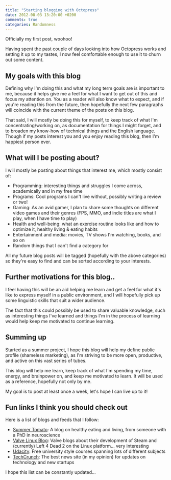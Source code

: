 ```yaml
---
title: "Starting blogging with Octopress"
date: 2012-08-03 13:20:00 +0200
comments: true
categories: Randomness
---
```


Officially my first post, woohoo!

Having spent the past couple of days looking into how Octopress works and setting it up to my tastes, I now feel comfortable enough to use it to churn out some content.

## My goals with this blog

Defining why I'm doing this and what my long term goals are is important to me, because it helps give me a feel for what I want to get out of this and focus my attention on. You as a reader will also know what to expect, and if you're reading this from the future, then hopefully the next few paragraphs will coincide with the current theme of the posts on this blog.

That said, I will mostly be doing this for myself, to keep track of what I'm concentrating/working on, as documentation for things I might forget, and to broaden my know-how of technical things and the English language. Though if my posts interest you and you enjoy reading this blog, then I'm happiest person ever.

## What will I be posting about?

I will mostly be posting about things that interest me, which mostly consist of:

- Programming: interesting things and struggles I come across, academically and in my free time
- Programs: Cool programs I can't live without, possibly writing a review or two!
- Gaming: As an avid gamer, I plan to share some thoughts on different video games and their genres (FPS, MMO, and indie titles are what I play, when I have time to play)
- Health and well-being: what an exercise routine looks like and how to optimize it, healthy living & eating habits
- Entertainment and media: movies, TV shows I'm watching, books, and so on
- Random things that I can't find a category for

All my future blog posts will be tagged (hopefully with the above categories) so they're easy to find and can be sorted according to your interests.

## Further motivations for this blog..

I feel having this will be an aid helping me learn and get a feel for what it's like to express myself in a public environment, and I will hopefully pick up some linguistic skills that suit a wider audience.

The fact that this could possibly be used to share valuable knowledge, such as interesting things I've learned and things I'm in the process of learning would help keep me motivated to continue learning.

## Summing up

Started as a summer project, I hope this blog will help my define public profile (shameless marketing), as I'm striving to be more open, productive, and active on this vast series of tubes.

This blog will help me learn, keep track of what I'm spending my time, energy, and brainpower on, and keep me motivated to learn. It will be used as a reference, hopefully not only by me.

My goal is to post at least once a week, let's hope I can live up to it!

## Fun links I think you should check out
Here is a list of blogs and feeds that I follow:

- [Summer Tomato](http://summertomato.com/): A blog on healthy eating and living, from someone with a PhD in neuroscience
- [Valve Linux Blog](http://blogs.valvesoftware.com/linux/): Valve blogs about their development of Steam and (currently) Left 4 Dead 2 on the Linux platform… very interesting
- [Udacity](http://www.udacity.com/): Free university style courses spanning lots of different subjects
- [TechCrunch](http://techcrunch.com/): The best news site (in my opinion) for updates on technology and new startups

I hope this list can be constantly updated…
